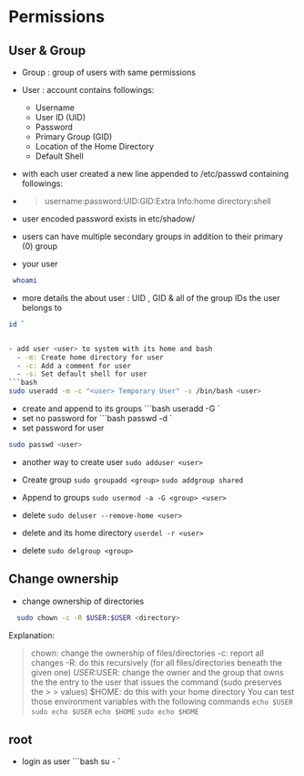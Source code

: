 # Permissions

## User & Group

- Group : group of users with same permissions
- User : account contains followings:
    - Username
    - User ID (UID)
    - Password
    - Primary Group (GID)
    - Location of the Home Directory
    - Default Shell
    
- with each user created a new line appended to /etc/passwd containing followings:
- > username:password:UID:GID:Extra Info:home directory:shell

- user encoded password exists in etc/shadow/

- users can have multiple secondary groups in addition to their primary (0) group


- your user
```bash
 whoami 
```
- more details the about user : UID , GID & all of the group IDs the user belongs to
```bash 
id `


- add user <user> to system with its home and bash
  - -m: Create home directory for user
  - -c: Add a comment for user
  - -s: Set default shell for user
```bash
sudo useradd -m -c "<user> Temporary User" -s /bin/bash <user>
```

- create <user> and append <group> to its groups
```bash useradd -G <group> <user> `
- set no password for <user>
```bash passwd -d <user> `
- set password for user
```bash
sudo passwd <user>
```

- another way to create user
` sudo adduser <user> `

- Create group
` sudo groupadd <group> `
` sudo addgroup shared `

- Append <group> to <user> groups
` sudo usermod -a -G <group> <user> `

- delete <user>
` sudo deluser --remove-home <user> `

- delete <user> and its home directory
` userdel -r <user> `
- delete <group>
` sudo delgroup <group> `



## Change ownership

- change ownership of directories
```bash
  sudo chown -c -R $USER:$USER <directory>
```
Explanation:
>chown: change the ownership of files/directories
>-c: report all changes
>-R: do this recursively (for all files/directories beneath the given one)
>$USER:$USER: change the owner and the group that owns the the entry to the user that issues the command (sudo preserves the > > values)
> $HOME: do this with your home directory
> You can test those environment variables with the following commands
` echo $USER `
` sudo echo $USER `
` echo $HOME `
` sudo echo $HOME `

## root
- login as user
```bash su - <user> `